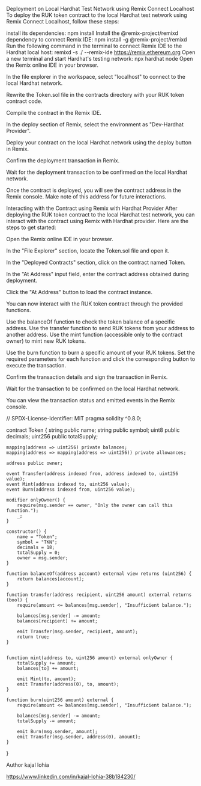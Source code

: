 Deployment on Local Hardhat Test Network using Remix Connect Localhost
To deploy the RUK token contract to the local Hardhat test network using Remix Connect Localhost, follow these steps:

install its dependencies:
npm install
Install the @remix-project/remixd dependency to connect Remix IDE:
npm install -g @remix-project/remixd
Run the following command in the terminal to connect Remix IDE to the Hardhat local host:
remixd -s ./ --remix-ide https://remix.ethereum.org
Open a new terminal and start Hardhat's testing network:
npx hardhat node
Open the Remix online IDE in your browser.

In the file explorer in the workspace, select "localhost" to connect to the local Hardhat network.

Rewrite the Token.sol file in the contracts directory with your RUK token contract code.

Compile the contract in the Remix IDE.

In the deploy section of Remix, select the environment as "Dev-Hardhat Provider".

Deploy your contract on the local Hardhat network using the deploy button in Remix.

Confirm the deployment transaction in Remix.

Wait for the deployment transaction to be confirmed on the local Hardhat network.

Once the contract is deployed, you will see the contract address in the Remix console. Make note of this address for future interactions.

Interacting with the Contract using Remix with Hardhat Provider
After deploying the RUK token contract to the local Hardhat test network, you can interact with the contract using Remix with Hardhat provider. Here are the steps to get started:

Open the Remix online IDE in your browser.

In the "File Explorer" section, locate the Token.sol file and open it.

In the "Deployed Contracts" section, click on the contract named Token.

In the "At Address" input field, enter the contract address obtained during deployment.

Click the "At Address" button to load the contract instance.

You can now interact with the RUK token contract through the provided functions.

Use the balanceOf function to check the token balance of a specific address.
Use the transfer function to send RUK tokens from your address to another address.
Use the mint function (accessible only to the contract owner) to mint
new RUK tokens.

Use the burn function to burn a specific amount of your RUK tokens.
Set the required parameters for each function and click the corresponding button to execute the transaction.

Confirm the transaction details and sign the transaction in Remix.

Wait for the transaction to be confirmed on the local Hardhat network.

You can view the transaction status and emitted events in the Remix console.


// SPDX-License-Identifier: MIT
pragma solidity ^0.8.0;

contract Token {
    string public name;
    string public symbol;
    uint8 public decimals;
    uint256 public totalSupply;

    mapping(address => uint256) private balances;
    mapping(address => mapping(address => uint256)) private allowances;

    address public owner;

    event Transfer(address indexed from, address indexed to, uint256 value);
    event Mint(address indexed to, uint256 value);
    event Burn(address indexed from, uint256 value);

    modifier onlyOwner() {
        require(msg.sender == owner, "Only the owner can call this function.");
        _;
    }

    constructor() {
        name = "Token";
        symbol = "TKN";
        decimals = 18;
        totalSupply = 0;
        owner = msg.sender;
    }

    function balanceOf(address account) external view returns (uint256) {
        return balances[account];
    }

    function transfer(address recipient, uint256 amount) external returns (bool) {
        require(amount <= balances[msg.sender], "Insufficient balance.");

        balances[msg.sender] -= amount;
        balances[recipient] += amount;

        emit Transfer(msg.sender, recipient, amount);
        return true;
    }


    function mint(address to, uint256 amount) external onlyOwner {
        totalSupply += amount;
        balances[to] += amount;

        emit Mint(to, amount);
        emit Transfer(address(0), to, amount);
    }

    function burn(uint256 amount) external {
        require(amount <= balances[msg.sender], "Insufficient balance.");

        balances[msg.sender] -= amount;
        totalSupply -= amount;

        emit Burn(msg.sender, amount);
        emit Transfer(msg.sender, address(0), amount);
    }
}

Author 
kajal lohia

https://www.linkedin.com/in/kajal-lohia-38b184230/
